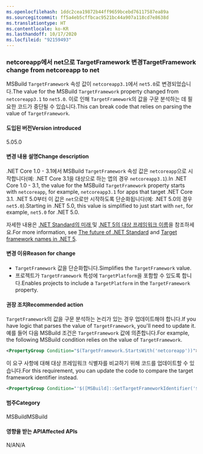 ```yaml
---
ms.openlocfilehash: 1ddc2cea19872b44ff9659bcebd76117587ea89a
ms.sourcegitcommit: ff5a4eb5cffbcac9521bc44a907a118cd7e8638d
ms.translationtype: HT
ms.contentlocale: ko-KR
ms.lasthandoff: 10/17/2020
ms.locfileid: "92159493"
---
```

### <a name="targetframework-change-from-netcoreapp-to-net"></a><span data-ttu-id="8e3ff-101">netcoreapp에서 net으로 TargetFramework 변경</span><span class="sxs-lookup"><span data-stu-id="8e3ff-101">TargetFramework change from netcoreapp to net</span></span>

<span data-ttu-id="8e3ff-102">MSBuild `TargetFramework` 속성 값이 `netcoreapp3.1`에서 `net5.0`로 변경되었습니다.</span><span class="sxs-lookup"><span data-stu-id="8e3ff-102">The value for the MSBuild `TargetFramework` property changed from `netcoreapp3.1` to `net5.0`.</span></span> <span data-ttu-id="8e3ff-103">이로 인해 `TargetFramework`의 값을 구문 분석하는 데 필요한 코드가 중단될 수 있습니다.</span><span class="sxs-lookup"><span data-stu-id="8e3ff-103">This can break code that relies on parsing the value of `TargetFramework`.</span></span>

#### <a name="version-introduced"></a><span data-ttu-id="8e3ff-104">도입된 버전</span><span class="sxs-lookup"><span data-stu-id="8e3ff-104">Version introduced</span></span>

<span data-ttu-id="8e3ff-105">5.0</span><span class="sxs-lookup"><span data-stu-id="8e3ff-105">5.0</span></span>

#### <a name="change-description"></a><span data-ttu-id="8e3ff-106">변경 내용 설명</span><span class="sxs-lookup"><span data-stu-id="8e3ff-106">Change description</span></span>

<span data-ttu-id="8e3ff-107">.NET Core 1.0 - 3.1에서 MSBuild `TargetFramework` 속성 값은 `netcoreapp`으로 시작합니다(예: .NET Core 3.1을 대상으로 하는 앱의 경우 `netcoreapp3.1`).</span><span class="sxs-lookup"><span data-stu-id="8e3ff-107">In .NET Core 1.0 - 3.1, the value for the MSBuild `TargetFramework` property starts with `netcoreapp`, for example, `netcoreapp3.1` for apps that target .NET Core 3.1.</span></span> <span data-ttu-id="8e3ff-108">.NET 5.0부터 이 값은 `net`으로만 시작하도록 단순화됩니다(예: .NET 5.0의 경우 `net5.0`).</span><span class="sxs-lookup"><span data-stu-id="8e3ff-108">Starting in .NET 5.0, this value is simplified to just start with `net`, for example, `net5.0` for .NET 5.0.</span></span>

<span data-ttu-id="8e3ff-109">자세한 내용은 [.NET Standard의 미래 ](https://devblogs.microsoft.com/dotnet/the-future-of-net-standard/) 및 [.NET 5의 대상 프레임워크 이름](https://github.com/dotnet/designs/blob/main/accepted/2020/net5/net5.md)을 참조하세요.</span><span class="sxs-lookup"><span data-stu-id="8e3ff-109">For more information, see [The future of .NET Standard](https://devblogs.microsoft.com/dotnet/the-future-of-net-standard/) and [Target framework names in .NET 5](https://github.com/dotnet/designs/blob/main/accepted/2020/net5/net5.md).</span></span>

#### <a name="reason-for-change"></a><span data-ttu-id="8e3ff-110">변경 이유</span><span class="sxs-lookup"><span data-stu-id="8e3ff-110">Reason for change</span></span>

- <span data-ttu-id="8e3ff-111">`TargetFramework` 값을 단순화합니다.</span><span class="sxs-lookup"><span data-stu-id="8e3ff-111">Simplifies the `TargetFramework` value.</span></span>
- <span data-ttu-id="8e3ff-112">프로젝트가 `TargetFramework` 특성에 `TargetPlatform`을 포함할 수 있도록 합니다.</span><span class="sxs-lookup"><span data-stu-id="8e3ff-112">Enables projects to include a `TargetPlatform` in the `TargetFramework` property.</span></span>

#### <a name="recommended-action"></a><span data-ttu-id="8e3ff-113">권장 조치</span><span class="sxs-lookup"><span data-stu-id="8e3ff-113">Recommended action</span></span>

<span data-ttu-id="8e3ff-114">`TargetFramework`의 값을 구문 분석하는 논리가 있는 경우 업데이트해야 합니다.</span><span class="sxs-lookup"><span data-stu-id="8e3ff-114">If you have logic that parses the value of `TargetFramework`, you'll need to update it.</span></span> <span data-ttu-id="8e3ff-115">예를 들어 다음 MSBuild 조건은 `TargetFramework` 값에 의존합니다.</span><span class="sxs-lookup"><span data-stu-id="8e3ff-115">For example, the following MSBuild condition relies on the value of `TargetFramework`.</span></span>

```xml
<PropertyGroup Condition="$(TargetFramework.StartsWith('netcoreapp'))">
```

<span data-ttu-id="8e3ff-116">이 요구 사항에 대해 대상 프레임워크 식별자를 비교하기 위해 코드를 업데이트할 수 있습니다.</span><span class="sxs-lookup"><span data-stu-id="8e3ff-116">For this requirement, you can update the code to compare the target framework identifier instead.</span></span>

```xml
<PropertyGroup Condition="'$([MSBuild]::GetTargetFrameworkIdentifier('$(TargetFramework)'))' == '.NETCoreApp'">
```

#### <a name="category"></a><span data-ttu-id="8e3ff-117">범주</span><span class="sxs-lookup"><span data-stu-id="8e3ff-117">Category</span></span>

<span data-ttu-id="8e3ff-118">MSBuild</span><span class="sxs-lookup"><span data-stu-id="8e3ff-118">MSBuild</span></span>

#### <a name="affected-apis"></a><span data-ttu-id="8e3ff-119">영향을 받는 API</span><span class="sxs-lookup"><span data-stu-id="8e3ff-119">Affected APIs</span></span>

<span data-ttu-id="8e3ff-120">N/A</span><span class="sxs-lookup"><span data-stu-id="8e3ff-120">N/A</span></span>

<!--

#### Affected APIs

Not detectable via API analysis.

-->
